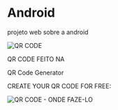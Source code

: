# Android
 projeto web sobre a android
 
![QR CODE](https://github.com/nattangama/Android/assets/91083215/0c6e2a74-a47e-43c9-a9e0-30ca7983a8e4)

QR CODE FEITO NA

QR Code Generator

CREATE YOUR QR CODE FOR FREE:

![QR CODE - ONDE FAZE-LO](https://github.com/nattangama/Android/assets/91083215/62f36ecf-0d94-4708-852d-b2f28301c1aa)
